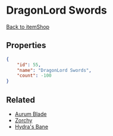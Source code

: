 # DragonLord Swords

<no description available>

[Back to itemShop](../item-shops.md)

## Properties

```json
{
    "id": 55,
    "name": "DragonLord Swords",
    "count": -100
}
```

## Related

- [Aurum Blade](../items/1317-aurum-blade.md)
- [Zorchy](../items/1320-zorchy.md)
- [Hydra's Bane](../items/1323-hydra-s-bane.md)

